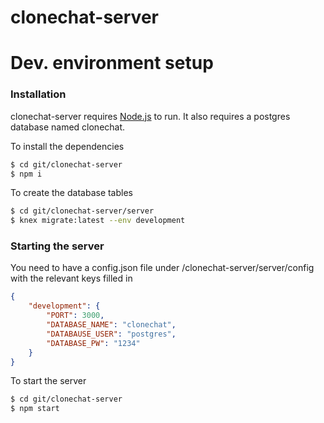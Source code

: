# clonechat-server
# Dev. environment setup
### Installation

clonechat-server requires [Node.js](https://nodejs.org/) to run.
It also requires a postgres database named clonechat.

To install the dependencies

```sh
$ cd git/clonechat-server
$ npm i
```
To create the database tables
```sh
$ cd git/clonechat-server/server
$ knex migrate:latest --env development
```

### Starting the server
You need to have a config.json file under /clonechat-server/server/config with the relevant keys filled in
```json
{
    "development": {
        "PORT": 3000,
        "DATABASE_NAME": "clonechat",
        "DATABAUSE_USER": "postgres",
        "DATABASE_PW": "1234"
    }
}
```

To start the server
```sh
$ cd git/clonechat-server
$ npm start
```
